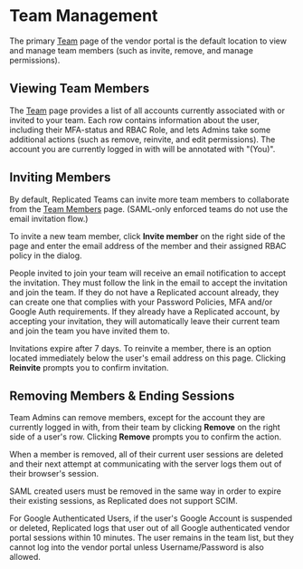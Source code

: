 # Team Management

The primary [Team](https://vendor.replicated.com/team/members) page of the vendor portal is the default location to view and manage team members (such as invite, remove, and manage permissions). 

## Viewing Team Members
The [Team](https://vendor.replicated.com/team/members) page provides a list of all accounts currently associated with or invited to your team. Each row contains information about the user, including their MFA-status and RBAC Role, and lets Admins take some additional actions (such as remove, reinvite, and edit permissions). The account you are currently logged in with will be annotated with "(You)".

## Inviting Members
By default, Replicated Teams can invite more team members to collaborate from the [Team Members](https://vendor.replicated.com/team/members) page. (SAML-only enforced teams do not use the email invitation flow.)

To invite a new team member, click **Invite member** on the right side of the page and enter the email address of the member and their assigned RBAC policy in the dialog.

People invited to join your team will receive an email notification to accept the invitation. They must follow the link in the email to accept the invitation and join the team. If they do not have a Replicated account already, they can create one that complies with your Password Policies, MFA and/or Google Auth requirements. If they already have a Replicated account, by accepting your invitation, they will automatically leave their current team and join the team you have invited them to.

Invitations expire after 7 days. To reinvite a member, there is an option located immediately below the user's email address on this page. Clicking **Reinvite** prompts you to confirm invitation.

## Removing Members & Ending Sessions
Team Admins can remove members, except for the account they are currently logged in with, from their team by clicking **Remove** on the right side of a user's row. Clicking **Remove** prompts you to confirm the action.

When a member is removed, all of their current user sessions are deleted and their next attempt at communicating with the server logs them out of their browser's session.

SAML created users must be removed in the same way in order to expire their existing sessions, as Replicated does not support SCIM.

For Google Authenticated Users, if the user's Google Account is suspended or deleted, Replicated logs that user out of all Google authenticated vendor portal sessions within 10 minutes. The user remains in the team list, but they cannot log into the vendor portal unless Username/Password is also allowed.
